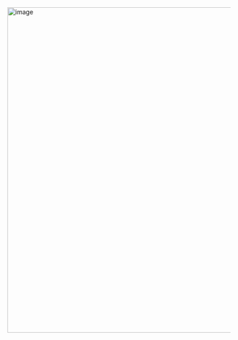 <img width="837" height="735" alt="image" src="https://github.com/user-attachments/assets/dd4905f0-c499-4fbd-9aeb-f4a7ed7af1e2" />
